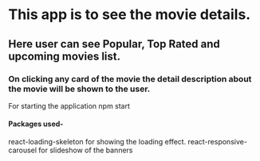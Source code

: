 # This app is to see the movie details.

## Here user can see Popular, Top Rated and upcoming movies list.

### On clicking any card of the movie the detail description about the movie will be shown to the user.

For starting the application npm start

#### Packages used-

react-loading-skeleton for showing the loading effect.
react-responsive-carousel for slideshow of the banners
